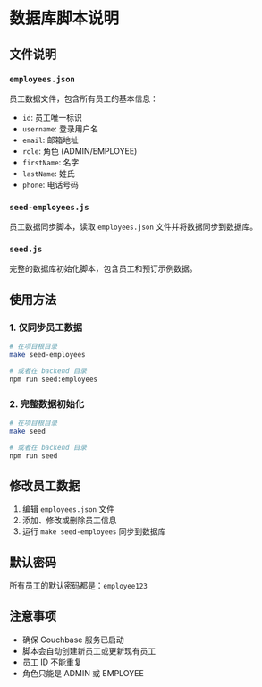 # 数据库脚本说明

## 文件说明

### `employees.json`

员工数据文件，包含所有员工的基本信息：

- `id`: 员工唯一标识
- `username`: 登录用户名
- `email`: 邮箱地址
- `role`: 角色 (ADMIN/EMPLOYEE)
- `firstName`: 名字
- `lastName`: 姓氏
- `phone`: 电话号码

### `seed-employees.js`

员工数据同步脚本，读取 `employees.json` 文件并将数据同步到数据库。

### `seed.js`

完整的数据库初始化脚本，包含员工和预订示例数据。

## 使用方法

### 1. 仅同步员工数据

```bash
# 在项目根目录
make seed-employees

# 或者在 backend 目录
npm run seed:employees
```

### 2. 完整数据初始化

```bash
# 在项目根目录
make seed

# 或者在 backend 目录
npm run seed
```

## 修改员工数据

1. 编辑 `employees.json` 文件
2. 添加、修改或删除员工信息
3. 运行 `make seed-employees` 同步到数据库

## 默认密码

所有员工的默认密码都是：`employee123`

## 注意事项

- 确保 Couchbase 服务已启动
- 脚本会自动创建新员工或更新现有员工
- 员工 ID 不能重复
- 角色只能是 ADMIN 或 EMPLOYEE
